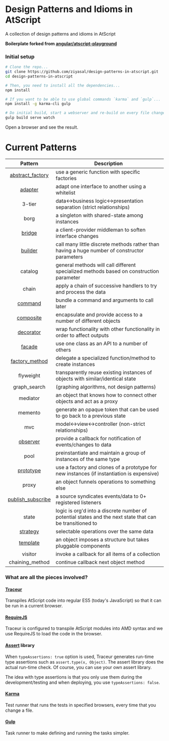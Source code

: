 # Design Patterns and Idioms in AtScript
A collection of design patterns and idioms in AtScript

**Boilerplate forked from  [angular/atscript-playground](https://github.com/angular/atscript-playground)**

### Initial setup

```bash
# Clone the repo...
git clone https://github.com/ziyasal/design-patterns-in-atscript.git
cd design-patterns-in-atscript

# Then, you need to install all the dependencies...
npm install

# If you want to be able to use global commands `karma` and `gulp`...
npm install -g karma-cli gulp
```

```bash
# Do initial build, start a webserver and re-build on every file change...
gulp build serve watch
```
Open a browser and see the result.

Current Patterns
======================

| Pattern | Description |
|:-------:| ----------- |
| [abstract_factory](src/abstract_factory/abstractFactory.ats) | use a generic function with specific factories |
| [adapter](src/adapter/adapter.ats) | adapt one interface to another using a whitelist |
| 3-tier | data<->business logic<->presentation separation (strict relationships) |
| borg | a singleton with shared-state among instances |
| [bridge](src/bridge/bridge.ats) | a client-provider middleman to soften interface changes |
| [builder](src/builder/builder.ats) | call many little discrete methods rather than having a huge number of constructor parameters |
| catalog | general methods will call different specialized methods based on construction parameter |
| chain | apply a chain of successive handlers to try and process the data |
| [command](src/command/command.ats) | bundle a command and arguments to call later |
| [composite](src/composite/composite.ats) | encapsulate and provide access to a number of different objects |
| [decorator](src/decorator/decorator.ats) | wrap functionality with other functionality in order to affect outputs |
| [facade](src/facade/facade.ats) | use one class as an API to a number of others |
| [factory_method](src/factory_method/factorymethod.ats) | delegate a specialized function/method to create instances |
| flyweight | transparently reuse existing instances of objects with similar/identical state |
| graph_search | (graphing algorithms, not design patterns) |
| mediator | an object that knows how to connect other objects and act as a proxy |
| memento | generate an opaque token that can be used to go back to a previous state |
| mvc | model<->view<->controller (non-strict relationships) |
| [observer](src/observer/observer.ats) | provide a callback for notification of events/changes to data |
| pool | preinstantiate and maintain a group of instances of the same type |
| [prototype](src/prototype/prototype.ats) | use a factory and clones of a prototype for new instances (if instantiation is expensive) |
| proxy | an object funnels operations to something else |
| [publish_subscribe](src/publish_subscribe/pubsub.ats) | a source syndicates events/data to 0+ registered listeners |
| state | logic is org'd into a discrete number of potential states and the next state that can be transitioned to |
| [strategy](src/strategy/strategy.ats) | selectable operations over the same data |
| [template](src/template/template.ats) | an object imposes a structure but takes pluggable components |
| visitor| invoke a callback for all items of a collection |
| chaining_method | continue callback next object method |


### What are all the pieces involved?

#### [Traceur]
Transpiles AtScript code into regular ES5 (today's JavaScript) so that it can be run in a current browser.

#### [RequireJS]
Traceur is configured to transpile AtScript modules into AMD syntax and we use RequireJS to load the code in the browser.

#### [Assert] library
When `typeAssertions: true` option is used, Traceur generates run-time type assertions such as `assert.type(x, Object)`. The assert library does the actual run-time check. Of course, you can use your own assert library.

The idea with type assertions is that you only use them during the development/testing and when deploying, you use `typeAssertions: false`.

#### [Karma]
Test runner that runs the tests in specified browsers, every time that you change a file.

#### [Gulp]
Task runner to make defining and running the tasks simpler.


[AtScript]: http://atscript.org
[Traceur]: https://github.com/google/traceur-compiler
[RequireJS]: http://requirejs.org
[Assert]: https://github.com/angular/assert
[Karma]: http://karma-runner.github.io/
[Gulp]: http://gulpjs.com
